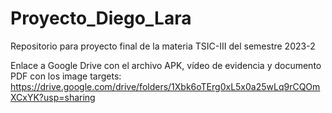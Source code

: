 # Proyecto_Diego_Lara
Repositorio para proyecto final de la materia TSIC-III del semestre 2023-2

Enlace a Google Drive con el archivo APK, vídeo de evidencia y documento PDF con los image targets:
https://drive.google.com/drive/folders/1Xbk6oTErg0xL5x0a25wLq9rCQOmXCxYK?usp=sharing
